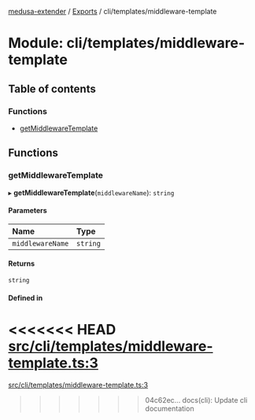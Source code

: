 [medusa-extender](../README.md) / [Exports](../modules.md) / cli/templates/middleware-template

# Module: cli/templates/middleware-template

## Table of contents

### Functions

- [getMiddlewareTemplate](cli_templates_middleware_template.md#getmiddlewaretemplate)

## Functions

### getMiddlewareTemplate

▸ **getMiddlewareTemplate**(`middlewareName`): `string`

#### Parameters

| Name | Type |
| :------ | :------ |
| `middlewareName` | `string` |

#### Returns

`string`

#### Defined in

<<<<<<< HEAD
[src/cli/templates/middleware-template.ts:3](https://github.com/adrien2p/medusa-extender/blob/8d611e7/src/cli/templates/middleware-template.ts#L3)
=======
[src/cli/templates/middleware-template.ts:3](https://github.com/adrien2p/medusa-extender/blob/b9aa690/src/cli/templates/middleware-template.ts#L3)
>>>>>>> 04c62ec... docs(cli): Update cli documentation
